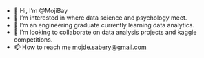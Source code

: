 - 👋 Hi, I’m @MojiBay
- 👀 I’m interested in where data science and psychology meet.
- 🌱 I’m an engineering graduate currently learning data analytics.
- 💞️ I’m looking to collaborate on data analysis projects and kaggle competitions.
- 📫 How to reach me mojde.sabery@gmail.com

<!---
MojiBay/MojiBay is a ✨ special ✨ repository because its `README.md` (this file) appears on your GitHub profile.
You can click the Preview link to take a look at your changes.
--->
